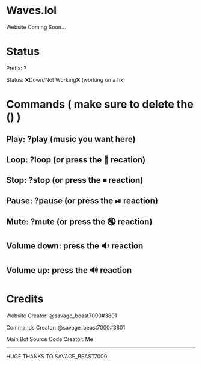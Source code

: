 # Waves.lol
Website Coming Soon...
# Status
Prefix: ?

Status: ❌Down/Not Working❌ (working on a fix)
# Commands ( make sure to delete the () )
Play: ?play (music you want here)
----------------------------------------
Loop: ?loop (or press the 🔁 recation)
----------------------------------------
Stop: ?stop (or press the ⏹ reaction)
----------------------------------------
Pause: ?pause (or press the ⏯ reaction)
----------------------------------------
Mute: ?mute (or press the 🔇 reaction)
----------------------------------------
Volume down: press the 🔉 reaction
----------------------------------------
Volume up: press the 🔊 reaction
----------------------------------------
# Credits 
Website Creator: @savage_beast7000#3801

Commands Creator: @savage_beast7000#3801

Main Bot Source Code Creator: Me

----------------------------------------
HUGE THANKS TO SAVAGE_BEAST7000
